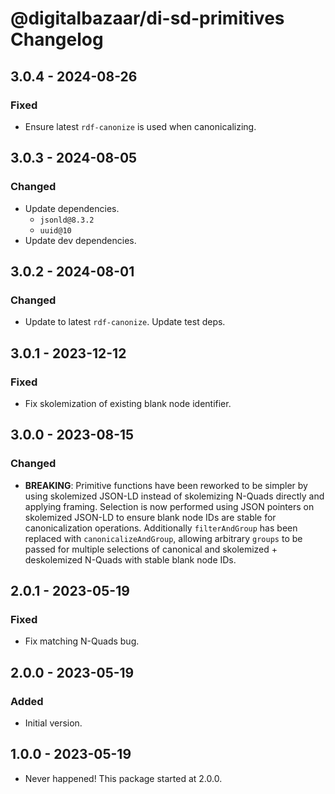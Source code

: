 # @digitalbazaar/di-sd-primitives Changelog

## 3.0.4 - 2024-08-26

### Fixed
- Ensure latest `rdf-canonize` is used when canonicalizing.

## 3.0.3 - 2024-08-05

### Changed
- Update dependencies.
  - `jsonld@8.3.2`
  - `uuid@10`
- Update dev dependencies.

## 3.0.2 - 2024-08-01

### Changed
- Update to latest `rdf-canonize`. Update test deps.

## 3.0.1 - 2023-12-12

### Fixed
- Fix skolemization of existing blank node identifier.

## 3.0.0 - 2023-08-15

### Changed
- **BREAKING**: Primitive functions have been reworked to be simpler by using
  skolemized JSON-LD instead of skolemizing N-Quads directly and applying
  framing. Selection is now performed using JSON pointers on skolemized
  JSON-LD to ensure blank node IDs are stable for canonicalization
  operations. Additionally `filterAndGroup` has been replaced with
  `canonicalizeAndGroup`, allowing arbitrary `groups` to be passed for
  multiple selections of canonical and skolemized + deskolemized N-Quads
  with stable blank node IDs.

## 2.0.1 - 2023-05-19

### Fixed
- Fix matching N-Quads bug.

## 2.0.0 - 2023-05-19

### Added
- Initial version.

## 1.0.0 - 2023-05-19

- Never happened! This package started at 2.0.0.

